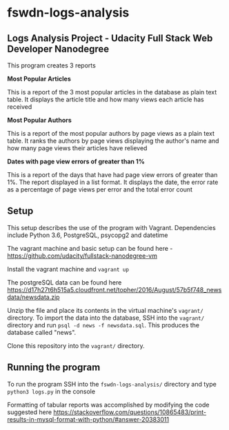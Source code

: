 # fswdn-logs-analysis
## Logs Analysis Project - Udacity Full Stack Web Developer Nanodegree

This program creates 3 reports

**Most Popular Articles**

This is a report of the 3 most popular articles in the database as plain
text table. It displays the article title and how many views each article has
received

**Most Popular Authors**

This is a report of the most popular authors by page views as a plain text
table.  It ranks the authors by page views displaying the author's name and 
how many page views their articles have relieved

**Dates with page view errors of greater than 1%**

This is a report of the days that have had page view errors of greater than 1%. The 
report displayed in a list format. It displays the date, the error rate as
a percentage of page views per error and the total error count

## Setup
This setup describes the use of the program with Vagrant.  Dependencies include
Python 3.6, PostgreSQL, psycopg2 and datetime

The vagrant machine and basic setup can be found here - https://github.com/udacity/fullstack-nanodegree-vm

Install the vagrant machine and `vagrant up`

The postgreSQL data can be found here https://d17h27t6h515a5.cloudfront.net/topher/2016/August/57b5f748_newsdata/newsdata.zip

Unzip the file and place its contents in the virtual machine's `vagrant/` 
directory.  To import the data into the database, SSH into the `vagrant/`
directory and run `psql -d news -f newsdata.sql`.  This produces the database
called "news".

Clone this repository into the `vagrant/` directory.


## Running the program

To run the program SSH into the `fswdn-logs-analysis/` directory and type
 `python3 logs.py` in the console 


Formatting of tabular reports was accomplished by modifying the code suggested 
here https://stackoverflow.com/questions/10865483/print-results-in-mysql-format-with-python/#answer-20383011
